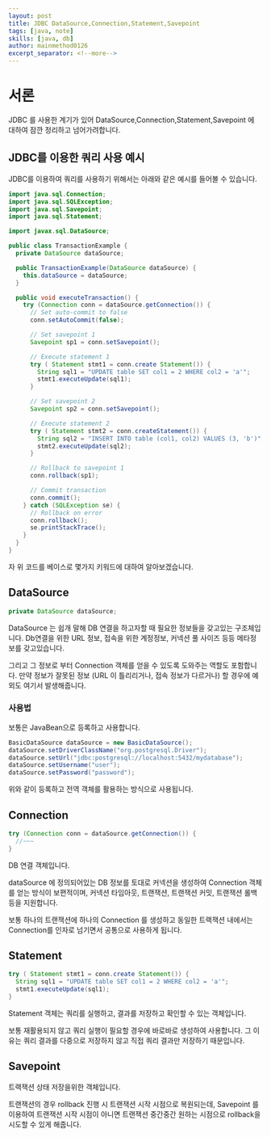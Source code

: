 ```yaml
---
layout: post
title: JDBC DataSource,Connection,Statement,Savepoint
tags: [java, note]
skills: [java, db]
author: mainmethod0126
excerpt_separator: <!--more-->
---
```


# 서론

JDBC 를 사용한 계기가 있어 DataSource,Connection,Statement,Savepoint 에 대하여 잠깐 정리하고 넘어가려합니다.

<!--more-->

## JDBC를 이용한 쿼리 사용 예시

JDBC를 이용하여 쿼리를 사용하기 위해서는 아래와 같은 예시를 들어볼 수 있습니다.

```java
import java.sql.Connection;
import java.sql.SQLException;
import java.sql.Savepoint;
import java.sql.Statement;

import javax.sql.DataSource;

public class TransactionExample {
  private DataSource dataSource;

  public TransactionExample(DataSource dataSource) {
    this.dataSource = dataSource;
  }

  public void executeTransaction() {
    try (Connection conn = dataSource.getConnection()) {
      // Set auto-commit to false
      conn.setAutoCommit(false);

      // Set savepoint 1
      Savepoint sp1 = conn.setSavepoint();

      // Execute statement 1
      try ( Statement stmt1 = conn.create Statement()) {
        String sql1 = "UPDATE table SET col1 = 2 WHERE col2 = 'a'";
        stmt1.executeUpdate(sql1);
      }

      // Set savepoint 2
      Savepoint sp2 = conn.setSavepoint();

      // Execute statement 2
      try ( Statement stmt2 = conn.createStatement()) {
        String sql2 = "INSERT INTO table (col1, col2) VALUES (3, 'b')";
        stmt2.executeUpdate(sql2);
      }

      // Rollback to savepoint 1
      conn.rollback(sp1);

      // Commit transaction
      conn.commit();
    } catch (SQLException se) {
      // Rollback on error
      conn.rollback();
      se.printStackTrace();
    }
  }
}
```

자 위 코드를 베이스로 몇가지 키워드에 대하여 알아보겠습니다.

## DataSource

```java
private DataSource dataSource;
```

DataSource 는 쉽개 말해 DB 연결을 하고자할 때 필요한 정보들을 갖고있는 구조체입니다.
Db연결을 위한 URL 정보, 접속을 위한 계정정보, 커넥션 풀 사이즈 등등 메타정보를 갖고있습니다.

그리고 그 정보로 부터 Connection 객체를 얻을 수 있도록 도와주는 역할도 포함합니다.
만약 정보가 잘못된 정보 (URL 이 틀리리거나, 접속 정보가 다르거나) 할 경우에 예외도 여기서 발생해줍니다.

### 사용법

보통은 JavaBean으로 등록하고 사용합니다.

```java
BasicDataSource dataSource = new BasicDataSource();
dataSource.setDriverClassName("org.postgresql.Driver");
dataSource.setUrl("jdbc:postgresql://localhost:5432/mydatabase");
dataSource.setUsername("user");
dataSource.setPassword("password");
```

위와 같이 등록하고 전역 객체를 활용하는 방식으로 사용됩니다.

## Connection

```java
try (Connection conn = dataSource.getConnection()) {
  //~~~
}
```

DB 연결 객체입니다.

dataSource 에 정의되어있는 DB 정보를 토대로 커넥션을 생성하여 Connection 객체를 얻는 방식이 보편적이며,
커넥션 타임아웃, 트랜잭션, 트랜잭션 커밋, 트랜잭션 롤백 등을 지원합니다.

보통 하나의 트랜잭션에 하나의 Connection 를 생성하고 동일한 트랙잭션 내에서는 Connection를 인자로 넘기면서 공통으로 사용하게 됩니다.

## Statement

```java
try ( Statement stmt1 = conn.create Statement()) {
  String sql1 = "UPDATE table SET col1 = 2 WHERE col2 = 'a'";
  stmt1.executeUpdate(sql1);
}
```

Statement 객체는 쿼리를 실행하고, 결과를 저장하고 확인할 수 있는 객체입니다.

보통 재활용되지 않고 쿼리 실행이 필요할 경우에 바로바로 생성하여 사용합니다.
그 이유는 쿼리 결과를 다중으로 저장하지 않고 직접 쿼리 결과만 저장하기 때문입니다.

## Savepoint

트랙잭션 상태 저장을위한 객체입니다.

트랜잭션의 경우 rollback 진행 시 트랜잭션 시작 시점으로 복원되는데, Savepoint 를 이용하여 트랜잭션 시작 시점이 아니면 트랜잭션 중간중간 원하는 시점으로 rollback을 시도할 수 있게 해줍니다.
